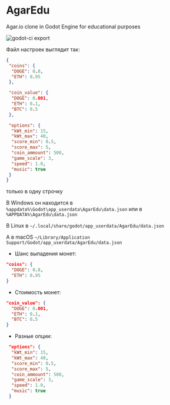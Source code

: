 # AgarEdu

Agar.io clone in Godot Engine for educational purposes

![godot-ci export](https://github.com/nikolai-in/FunCryAgar/actions/workflows/godot-ci.yml/badge.svg)

Файл настроек выглядит так:

```json
{
 "coins": {
  "DOGE": 0.8,
  "ETH": 0.95
 },

 "coin_value": {
  "DOGE": 0.001,
  "ETH": 0.1,
  "BTC": 0.5
 },

 "options": {
  "kWt_min": 15,
  "kWt_max": 40,
  "score_min": 0.5,
  "score_max": 5,
  "coin_ammount": 500,
  "game_scale": 3,
  "speed": 1.0,
  "music": true
 }
}
```

только в одну строчку

В Windows он находится в `%appdata%\Godot\app_userdata\AgarEdu\data.json` или в `%APPDATA%\AgarEdu\data.json`

 В Linux в `~/.local/share/godot/app_userdata/AgarEdu/data.json`

 А в  macOS `~/Library/Application Support/Godot/app_userdata/AgarEdu/data.json`

* Шанс выпадения монет:

```json
"coins": {
  "DOGE": 0.8,
  "ETH": 0.95
}
```

* Стоимость монет:

```json
"coin_value": {
  "DOGE": 0.001,
  "ETH": 0.1,
  "BTC": 0.5
}
```

* Разные опции:

```json
 "options": {
  "kWt_min": 15,
  "kWt_max": 40,
  "score_min": 0.5,
  "score_max": 5,
  "coin_ammount": 500,
  "game_scale": 3,
  "speed": 1.0,
  "music": true
 }
```
